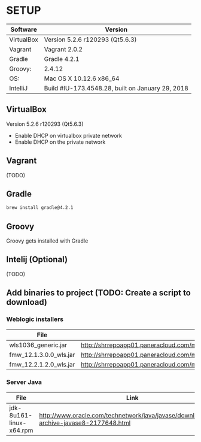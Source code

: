 
# SETUP 
|Software|Version|
|---|---|
|VirtualBox | Version 5.2.6 r120293 (Qt5.6.3)
|Vagrant    | Vagrant 2.0.2 
|Gradle     | Gradle 4.2.1 
|Groovy:    | 2.4.12 
|OS:        | Mac OS X 10.12.6 x86_64
|IntelliJ|Build #IU-173.4548.28, built on January 29, 2018

## VirtualBox
Version 5.2.6 r120293 (Qt5.6.3)

- Enable DHCP on virtualbox private network
- Enable DHCP on the private network

## Vagrant
(TODO)

## Gradle
```bash
brew install gradle@4.2.1
```

## Groovy
Groovy gets installed with Gradle

## Intelij (Optional) 
(TODO)

## Add binaries to project (TODO: Create a script to download) 
### Weblogic installers
|File|Link|
|---|---|
|wls1036_generic.jar|http://shrrepoapp01.paneracloud.com/mrepo/software/weblogic/10.3.6.0/wls1036_generic.jar
|fmw_12.1.3.0.0_wls.jar|http://shrrepoapp01.paneracloud.com/mrepo/software/weblogic/12.1.3.0.0/fmw_12.1.3.0.0_wls.jar
|fmw_12.2.1.2.0_wls.jar|http://shrrepoapp01.paneracloud.com/mrepo/software/weblogic/12.2.1.2.0/fmw_12.2.1.2.0_wls.jar

### Server Java
|File|Link|
|---|---|
|jdk-8u161-linux-x64.rpm | http://www.oracle.com/technetwork/java/javase/downloads/java-archive-javase8-2177648.html 


